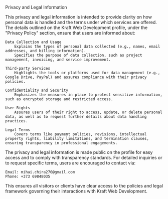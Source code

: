 Privacy and Legal Information

This privacy and legal information is intended to provide clarity on how personal data is handled and the terms under which services are offered. The details outlined on the Kraft Web Development profile, under the "Privacy Policy" section, ensure that users are informed about:

    Data Collection and Usage
        Explains the types of personal data collected (e.g., names, email addresses, and billing information).
        Specifies the purpose of data collection, such as project management, invoicing, and service improvement.

    Third-party Services
        Highlights the tools or platforms used for data management (e.g., Google Drive, PayPal) and assures compliance with their privacy policies.

    Confidentiality and Security
        Emphasizes the measures in place to protect sensitive information, such as encrypted storage and restricted access.

    User Rights
        Assures users of their right to access, update, or delete personal data, as well as to request further details about data handling practices.

    Legal Terms
        Covers terms like payment policies, revisions, intellectual property rights, liability limitations, and termination clauses, ensuring transparency in professional engagements.

The privacy and legal information is made public on the profile for easy access and to comply with transparency standards. For detailed inquiries or to request specific terms, users are encouraged to contact via:

    Email: mihai.chira270@gmail.com
    Phone: +373 69848035

This ensures all visitors or clients have clear access to the policies and legal framework governing their interactions with Kraft Web Development.
